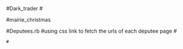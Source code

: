 #Dark_trader
    #


#mairie_christmas 



#Deputees.rb 
    #using css link to fetch the urls of each deputee page 
    #


    #